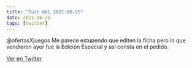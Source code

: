 ```yaml
---
title: "Tuit del 2021-06-25"
date: 2021-06-25
tags: [twitter]
---
```


@ofertasXjuegos Me parece estupendo que editen la ficha pero lo que vendieron ayer fue la Edición Especial y así consta en el pedido.



[Ver en Twitter](https://twitter.com/i/web/status/1408364846714925063)

